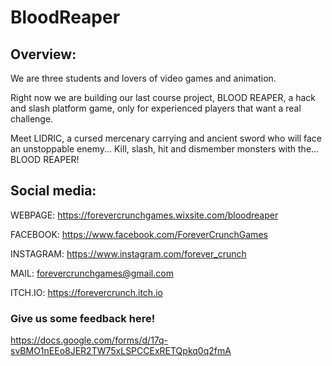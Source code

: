 # BloodReaper
## Overview:

We are three students and lovers of video games and animation.

Right now we are building our last course project, BLOOD REAPER, a hack and slash platform game, only for experienced players that want a real challenge.

Meet LIDRIC, a cursed mercenary carrying and ancient sword who will face an unstoppable enemy... Kill, slash, hit and dismember monsters with the… BLOOD REAPER!

## Social media:

WEBPAGE: https://forevercrunchgames.wixsite.com/bloodreaper

FACEBOOK: https://www.facebook.com/ForeverCrunchGames

INSTAGRAM: https://www.instagram.com/forever_crunch

MAIL: forevercrunchgames@gmail.com

ITCH.IO: https://forevercrunch.itch.io

### Give us some feedback here!

https://docs.google.com/forms/d/17q-svBMO1nEEo8JER2TW75xLSPCCExRETQpkq0q2fmA
